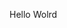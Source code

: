 Hello Wolrd































































































































































































































































